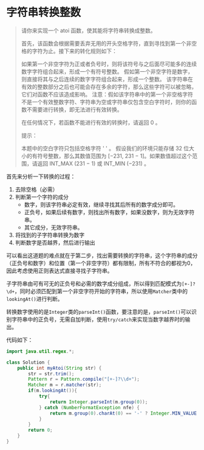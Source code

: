 # 字符串转换整数

> 请你来实现一个 atoi 函数，使其能将字符串转换成整数。
>
> 首先，该函数会根据需要丢弃无用的开头空格字符，直到寻找到第一个非空格的字符为止。接下来的转化规则如下：
>
> 如果第一个非空字符为正或者负号时，则将该符号与之后面尽可能多的连续数字字符组合起来，形成一个有符号整数。
> 假如第一个非空字符是数字，则直接将其与之后连续的数字字符组合起来，形成一个整数。
> 该字符串在有效的整数部分之后也可能会存在多余的字符，那么这些字符可以被忽略，它们对函数不应该造成影响。
> 注意：假如该字符串中的第一个非空格字符不是一个有效整数字符、字符串为空或字符串仅包含空白字符时，则你的函数不需要进行转换，即无法进行有效转换。
>
> 在任何情况下，若函数不能进行有效的转换时，请返回 0 。
>
> 提示：
>
> 本题中的空白字符只包括空格字符 ' ' 。
> 假设我们的环境只能存储 32 位大小的有符号整数，那么其数值范围为 [−231,  231 − 1]。如果数值超过这个范围，请返回  INT_MAX (231 − 1) 或 INT_MIN (−231) 。

首先来分析一下转换的过程：

1. 去除空格（必需）
2. 判断第一个字符的成分
   - 数字，则该字符串必定有效，继续寻找其后所有的数字成分即可。
   - 正负号，如果后续有数字，则找出所有数字，如果没数字，则为无效字符串。
   - 其它成分，无效字符串。
3. 将找到的子字符串转换为数字
4. 判断数字是否越界，然后进行输出

可以看出这道题的难点就在于第二步，找出需要转换的字符串，这个字符串的成分（正负号和数字）和位置（第一个非空字符）都有限制，所有不符合的都视为0，因此考虑使用正则表达式直接寻找子字符串。

子字符串由可有可无的正负号和必需的数字成分组成，所以得到匹配模式为`[+-]?\d+`，同时必须匹配到第一个非空字符开始的字符串，所以使用`Matcher`类中的`lookingAt()`进行判断。

转换数字使用的是`Integer`类的`parseInt()`函数，要注意的是，`parseInt()`可以识别字符串中的正负号，无需自加判断，使用`try/catch`来实现当数字越界时的输出。

代码如下：

```java
import java.util.regex.*;

class Solution {
    public int myAtoi(String str) {
        str = str.trim();
        Pattern r = Pattern.compile("[+-]?\\d+");
        Matcher m = r.matcher(str);
        if(m.lookingAt()){
            try{
                return Integer.parseInt(m.group(0));
            } catch (NumberFormatException nfe) {
                return m.group(0).charAt(0) == '-' ? Integer.MIN_VALUE : Integer.MAX_VALUE;
            }
        }
        return 0;
    }
}
```

